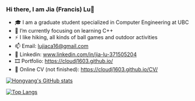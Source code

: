### Hi there, I am Jia (Francis) Lu👋

<!--
**CloudJ1603/CloudJ1603** is a ✨ _special_ ✨ repository because its `README.md` (this file) appears on your GitHub profile.

Here are some ideas to get you started:

- 🔭 I’m currently working on ...
- 🌱 I’m currently learning ...
- 👯 I’m looking to collaborate on ...
- 🤔 I’m looking for help with ...
- 💬 Ask me about ...
- 📫 How to reach me: ...
- 😄 Pronouns: ...
- ⚡ Fun fact: ...
-->

- 🎓 I am a graduate student specialized in Computer Engineering at UBC
- 🌱 I’m currently focusing on learning C++ 
- ⚡ I like hiking, all kinds of ball games and outdoor activities
- 📫 Email: lujiaca16@gmail.com
- 💼 Linkedin: www.linkedin.com/in/jia-lu-371505204
- 🎞️ Portfolio: https://cloudj1603.github.io/
- 💬 Online CV (not finished): https://cloudj1603.github.io/CV/

[![Hongyang's GitHub stats](https://github-readme-stats.vercel.app/api?username=CloudJ1603&count_private=true&show_icons=true)](https://github.com/anuraghazra/github-readme-stats)

[![Top Langs](https://github-readme-stats.vercel.app/api/top-langs/?username=CloudJ1603&layout=compact)](https://github.com/anuraghazra/github-readme-stats)
